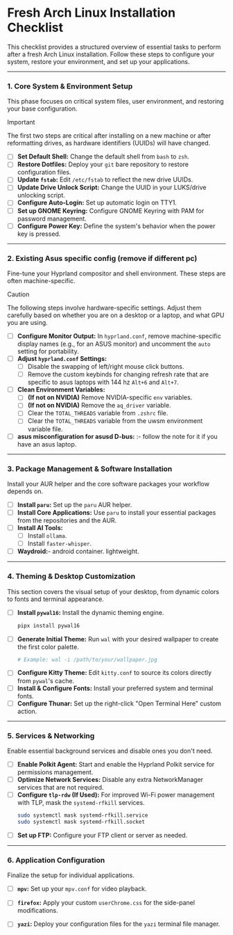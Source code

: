 # Fresh Arch Linux Installation Checklist

This checklist provides a structured overview of essential tasks to perform after a fresh Arch Linux installation. Follow these steps to configure your system, restore your environment, and set up your applications.

---

### 1. Core System & Environment Setup

This phase focuses on critical system files, user environment, and restoring your base configuration.

> [!IMPORTANT]
> The first two steps are critical after installing on a new machine or after reformatting drives, as hardware identifiers (UUIDs) will have changed.

- [ ] **Set Default Shell:** Change the default shell from `bash` to `zsh`.
- [ ] **Restore Dotfiles:** Deploy your `git` bare repository to restore configuration files.
- [ ] **Update `fstab`:** Edit `/etc/fstab` to reflect the new drive UUIDs.
- [ ] **Update Drive Unlock Script:** Change the UUID in your LUKS/drive unlocking script.
- [ ] **Configure Auto-Login:** Set up automatic login on TTY1.
- [ ] **Set up GNOME Keyring:** Configure GNOME Keyring with PAM for password management.
- [ ] **Configure Power Key:** Define the system's behavior when the power key is pressed.

---

### 2. Existing Asus specific config (remove if different pc)

Fine-tune your Hyprland compositor and shell environment. These steps are often machine-specific.

> [!CAUTION]
> The following steps involve hardware-specific settings. Adjust them carefully based on whether you are on a desktop or a laptop, and what GPU you are using.

- [ ] **Configure Monitor Output:** In `hyprland.conf`, remove machine-specific display names (e.g., for an ASUS monitor) and uncomment the `auto` setting for portability.
- [ ] **Adjust `hyprland.conf` Settings:**
    - [ ] Disable the swapping of left/right mouse click buttons.
    - [ ] Remove the custom keybinds for changing refresh rate that are specific to asus laptops with 144 hz `Alt+6` and `Alt+7`.
	
- [ ] **Clean Environment Variables:**
    - [ ] **(If not on NVIDIA)** Remove NVIDIA-specific `env` variables.
    - [ ] **(If not on NVIDIA)** Remove the `aq_driver` variable.
    - [ ] Clear the `TOTAL_THREADS` variable from `.zshrc` file. 
    - [ ] Clear the `TOTAL_THREADS` variable from the uwsm environment variable file.
	
- [ ] **asus misconfiguration for asusd D-bus:** :- follow the note for it if you have an asus laptop. 
---

### 3. Package Management & Software Installation

Install your AUR helper and the core software packages your workflow depends on.

- [ ] **Install `paru`:** Set up the `paru` AUR helper.
- [ ] **Install Core Applications:** Use `paru` to install your essential packages from the repositories and the AUR.
- [ ] **Install AI Tools:**
    - [ ] Install `ollama`.
    - [ ] Install `faster-whisper`.
- [ ] **Waydroid:**- android container. lightweight. 
---

### 4. Theming & Desktop Customization

This section covers the visual setup of your desktop, from dynamic colors to fonts and terminal appearance.

- [ ] **Install `pywal16`:** Install the dynamic theming engine.
    ```bash
    pipx install pywal16
    ```
- [ ] **Generate Initial Theme:** Run `wal` with your desired wallpaper to create the first color palette.
    ```bash
    # Example: wal -i /path/to/your/wallpaper.jpg
    ```
- [ ] **Configure Kitty Theme:** Edit `kitty.conf` to source its colors directly from `pywal`'s cache.
- [ ] **Install & Configure Fonts:** Install your preferred system and terminal fonts.
- [ ] **Configure Thunar:** Set up the right-click "Open Terminal Here" custom action.

---


### 5. Services & Networking

Enable essential background services and disable ones you don't need.

- [ ] **Enable Polkit Agent:** Start and enable the Hyprland Polkit service for permissions management.
- [ ] **Optimize Network Services:** Disable any extra NetworkManager services that are not required.
- [ ] **Configure `tlp-rdw` (If Used):** For improved Wi-Fi power management with TLP, mask the `systemd-rfkill` services.
    ```bash
    sudo systemctl mask systemd-rfkill.service
    sudo systemctl mask systemd-rfkill.socket
    ```
- [ ] **Set up FTP:** Configure your FTP client or server as needed.

---

### 6. Application Configuration

Finalize the setup for individual applications.

- [ ] **`mpv`:** Set up your `mpv.conf` for video playback.
- [ ] **`firefox`:** Apply your custom `userChrome.css` for the side-panel modifications.
- [ ] **`yazi`:** Deploy your configuration files for the `yazi` terminal file manager.

